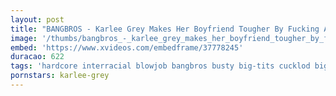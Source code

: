 ```yaml
---
layout: post
title: "BANGBROS - Karlee Grey Makes Her Boyfriend Tougher By Fucking A Black Guy"
image: '/thumbs/bangbros_-_karlee_grey_makes_her_boyfriend_tougher_by_fucking_a_black_guy.jpg'
embed: 'https://www.xvideos.com/embedframe/37778245'
duracao: 622
tags: 'hardcore interracial blowjob bangbros busty big-tits cucklod big-cock big-dick cuck big-boobs monstersofcock moc big-black-cock big-black-dick bang-bros monsters-of-cock karlee-grey home-invader mc15934'
pornstars: karlee-grey
---
```

